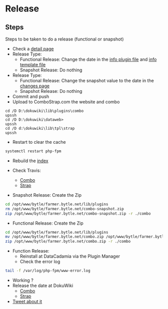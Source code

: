 # Release



## Steps

Steps to be taken to do a release (functional or snapshot)

  * Check a [detail page](http://localhost:81/_detail/strap/strap_heightfixedtopnavbar.png)
  * Release Type:
    * Functional Release: Change the date in the [info plugin file](../plugin.info.txt) and [info template file](../../../tpl/strap/template.info.txt)
    * Snapshot Release: Do nothing
  * Release Type:
    * Functional Release: Change the snapshot value to the date in the [changes page](http://localhost:81/changes)
    * Snapshot Release: Do nothing
  * Commit and push
  * Upload to ComboStrap.com the website and combo
```dos
cd /D D:\dokuwiki\lib\plugins\combo
upssh
cd /D D:\dokuwiki\dataweb>
upssh
cd /D d:\dokuwiki\lib\tpl\strap
upssh
```
  * Restart to clear the cache
```bash
systemctl restart php-fpm
```
  * Rebuild the [index](https://combostrap.com/ui/tabs?do=admin&page=searchindex)
  * Check Travis:
    * [Combo](https://travis-ci.org/github/gerardnico/dokuwiki-plugin-webcomponent/branches)
    * [Strap](https://travis-ci.org/github/ComboStrap/dokuwiki-template-strap)


  * Snapshot Release: Create the Zip

```bash
cd /opt/www/bytle/farmer.bytle.net/lib/plugins
rm /opt/www/bytle/farmer.bytle.net/combo-snapshot.zip
zip /opt/www/bytle/farmer.bytle.net/combo-snapshot.zip -r ./combo
```

  * Functional Release: Create the Zip

```bash
cd /opt/www/bytle/farmer.bytle.net/lib/plugins
mv /opt/www/bytle/farmer.bytle.net/combo.zip /opt/www/bytle/farmer.bytle.net/combo-date-release-before.zip
zip /opt/www/bytle/farmer.bytle.net/combo.zip -r ./combo
```

  * Function Release:
    * Reinstall at DataCadamia via the Plugin Manager
    * Check the error log

```bash
tail -f /var/log/php-fpm/www-error.log
```
   * Working ?
   * Release the date at DokuWiki
     * [Combo](https://www.dokuwiki.org/plugin:combo)
     * [Strap](https://www.dokuwiki.org/template:strap)
   * [Tweet about it](https://twitter.com)

